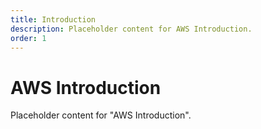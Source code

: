 ```yaml
---
title: Introduction
description: Placeholder content for AWS Introduction.
order: 1
---
```


# AWS Introduction

Placeholder content for "AWS Introduction".
